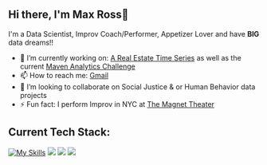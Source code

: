 ## Hi there, I'm Max Ross👋

I'm a Data Scientist, Improv Coach/Performer, Appetizer Lover and have **BIG** data dreams!!

- 🔭 I’m currently working on: [A Real Estate Time Series](https://github.com/ImMaxRoss/time_series_modeling) as well as the current [Maven Analytics Challenge](https://mavenanalytics.io/challenges)
- 📫 How to reach me: [Gmail](max@maxross.com)
- 👯 I’m looking to collaborate on Social Justice & or Human Behavior data projects
- ⚡ Fun fact: I perform Improv in NYC at [The Magnet Theater](https://magnettheater.com/)

## Current Tech Stack:

[![My Skills](https://skillicons.dev/icons?i=py,sqlite,vscode,github,bash&perline=5)](https://skillicons.dev)
<img src="{[BadgeURLHere](https://img.shields.io/badge/Pandas-2C2D72?style=for-the-badge&logo=pandas&logoColor=white)https://img.shields.io/badge/Pandas-2C2D72?style=for-the-badge&logo=pandas&logoColor=white}" /> <img src="{[BadgeURLHere](https://img.shields.io/badge/Tableau-E97627?style=for-the-badge&logo=Tableau&logoColor=white)https://img.shields.io/badge/Tableau-E97627?style=for-the-badge&logo=Tableau&logoColor=white}" /> <img src="{[BadgeURLHere](https://img.shields.io/badge/Microsoft_Excel-217346?style=for-the-badge&logo=microsoft-excel&logoColor=white)https://img.shields.io/badge/Microsoft_Excel-217346?style=for-the-badge&logo=microsoft-excel&logoColor=white}" />
